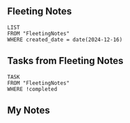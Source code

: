 
## Fleeting Notes
```dataview
LIST
FROM "FleetingNotes"
WHERE created_date = date(2024-12-16) 
```

## Tasks from Fleeting Notes
```dataview
TASK
FROM "FleetingNotes"
WHERE !completed
```

## My Notes
